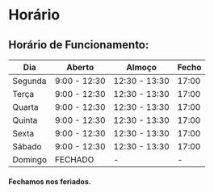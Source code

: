 # Horário
## Horário de Funcionamento:

|      Dia      | Aberto         | Almoço            | Fecho       |
| ------------- | ----------------- | ----------------- | ----------------- |
| Segunda       | 9:00 - 12:30     | 12:30 - 13:30     | 17:00             |
| Terça         | 9:00 - 12:30     | 12:30 - 13:30     | 17:00             |
| Quarta        | 9:00 - 12:30     | 12:30 - 13:30     | 17:00             |
| Quinta        | 9:00 - 12:30     | 12:30 - 13:30     | 17:00             |
| Sexta         | 9:00 - 12:30     | 12:30 - 13:30     | 17:00             |
| Sábado        | 9:00 - 12:30     | 12:30 - 13:30     | 17:00             |
| Domingo       | FECHADO          | -                 | -                 |

#### Fechamos nos feriados.